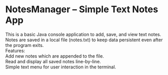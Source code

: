 # NotesManager – Simple Text Notes App<br>
This is a basic Java console application to add, save, and view text notes. Notes are saved in a local file (notes.txt) to keep data persistent even after the program exits.
<br>
Features:
<br>
Add new notes which are appended to the file.
<br>
Read and display all saved notes line-by-line.
<br>
Simple text menu for user interaction in the terminal.
